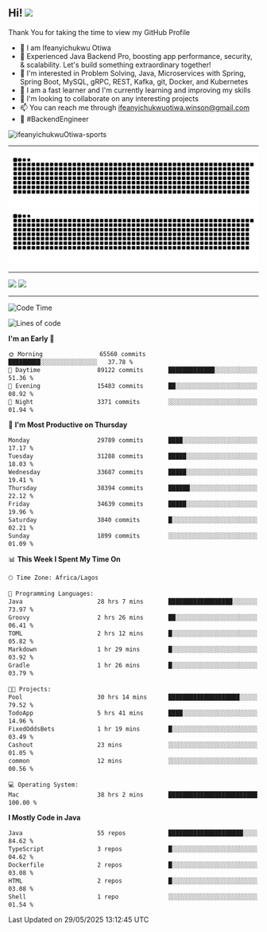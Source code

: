 <!-- BLOG-POST-LIST:START --><!-- BLOG-POST-LIST:END -->

## Hi! <img src="https://media.giphy.com/media/hvRJCLFzcasrR4ia7z/giphy.gif" width="4%"> 

Thank You for taking the time to view my GitHub Profile

- 👋 I am Ifeanyichukwu Otiwa
- 🚀 Experienced Java Backend Pro, boosting app performance, security, & scalability. Let's build something extraordinary together!
- 👀 I'm interested in Problem Solving, Java, Microservices with Spring, Spring Boot, MySQL, gRPC, REST, Kafka, git, Docker, and Kubernetes
- 🌱 I am a fast learner and I'm currently learning and improving my skills
- 💞️ I'm looking to collaborate on any interesting projects
- 📫 You can reach me through ifeanyichukwuotiwa.winson@gmail.com
- 🚀 #BackendEngineer

<p align="left" marginTop="10px"> <img src="https://komarev.com/ghpvc/?username=ifeanyichukwuOtiwa-sports&label=Profile%20views&color=0e75b6&style=for-the-badge" alt="ifeanyichukwuOtiwa-sports" /> </p>

***

<!--🐍📈SNAKEGRAPH / 🌐WEBSITE: https://github.com/Platane/snk -->
![github contribution grid snake animation](https://raw.githubusercontent.com/ifeanyichukwuOtiwa-sports/ifeanyichukwuOtiwa-sports/output/github-contribution-grid-snake-dark.svg#gh-dark-mode-only)![github contribution grid snake animation](https://raw.githubusercontent.com/ifeanyichukwuOtiwa-sports/ifeanyichukwuOtiwa-sports/output/github-contribution-grid-snake.svg#gh-light-mode-only)

***

<p float="left">
  <img float="left" src="https://github-readme-stats.vercel.app/api?username=ifeanyichukwuOtiwa-sports&count_private=true&include_all_commits=true&theme=react&show_icons=true" />
  <img float="right" src="https://github-readme-stats.vercel.app/api/top-langs/?username=ifeanyichukwuOtiwa-sports&layout=compact&show_icons=true&theme=react" /> 
</p>

***



<!--START_SECTION:waka-->
![Code Time](http://img.shields.io/badge/Code%20Time-3%2C756%20hrs%2051%20mins-blue)

![Lines of code](https://img.shields.io/badge/From%20Hello%20World%20I%27ve%20Written-49.8%20million%20lines%20of%20code-blue)

**I'm an Early 🐤** 

```text
🌞 Morning                65560 commits       █████████░░░░░░░░░░░░░░░░   37.78 % 
🌆 Daytime                89122 commits       █████████████░░░░░░░░░░░░   51.36 % 
🌃 Evening                15483 commits       ██░░░░░░░░░░░░░░░░░░░░░░░   08.92 % 
🌙 Night                  3371 commits        ░░░░░░░░░░░░░░░░░░░░░░░░░   01.94 % 
```
📅 **I'm Most Productive on Thursday** 

```text
Monday                   29789 commits       ████░░░░░░░░░░░░░░░░░░░░░   17.17 % 
Tuesday                  31288 commits       █████░░░░░░░░░░░░░░░░░░░░   18.03 % 
Wednesday                33687 commits       █████░░░░░░░░░░░░░░░░░░░░   19.41 % 
Thursday                 38394 commits       ██████░░░░░░░░░░░░░░░░░░░   22.12 % 
Friday                   34639 commits       █████░░░░░░░░░░░░░░░░░░░░   19.96 % 
Saturday                 3840 commits        █░░░░░░░░░░░░░░░░░░░░░░░░   02.21 % 
Sunday                   1899 commits        ░░░░░░░░░░░░░░░░░░░░░░░░░   01.09 % 
```


📊 **This Week I Spent My Time On** 

```text
🕑︎ Time Zone: Africa/Lagos

💬 Programming Languages: 
Java                     28 hrs 7 mins       ██████████████████░░░░░░░   73.97 % 
Groovy                   2 hrs 26 mins       ██░░░░░░░░░░░░░░░░░░░░░░░   06.41 % 
TOML                     2 hrs 12 mins       █░░░░░░░░░░░░░░░░░░░░░░░░   05.82 % 
Markdown                 1 hr 29 mins        █░░░░░░░░░░░░░░░░░░░░░░░░   03.92 % 
Gradle                   1 hr 26 mins        █░░░░░░░░░░░░░░░░░░░░░░░░   03.79 % 

🐱‍💻 Projects: 
Pool                     30 hrs 14 mins      ████████████████████░░░░░   79.52 % 
TodoApp                  5 hrs 41 mins       ████░░░░░░░░░░░░░░░░░░░░░   14.96 % 
FixedOddsBets            1 hr 19 mins        █░░░░░░░░░░░░░░░░░░░░░░░░   03.49 % 
Cashout                  23 mins             ░░░░░░░░░░░░░░░░░░░░░░░░░   01.05 % 
common                   12 mins             ░░░░░░░░░░░░░░░░░░░░░░░░░   00.56 % 

💻 Operating System: 
Mac                      38 hrs 2 mins       █████████████████████████   100.00 % 
```

**I Mostly Code in Java** 

```text
Java                     55 repos            █████████████████████░░░░   84.62 % 
TypeScript               3 repos             █░░░░░░░░░░░░░░░░░░░░░░░░   04.62 % 
Dockerfile               2 repos             █░░░░░░░░░░░░░░░░░░░░░░░░   03.08 % 
HTML                     2 repos             █░░░░░░░░░░░░░░░░░░░░░░░░   03.08 % 
Shell                    1 repo              ░░░░░░░░░░░░░░░░░░░░░░░░░   01.54 % 
```




 Last Updated on 29/05/2025 13:12:45 UTC
<!--END_SECTION:waka-->

<!--
<p align="center">
![trophy](https://github-profile-trophy.vercel.app/?username=ifeanyichukwuOtiwa-sports&theme=onedark) (https://github.com/ryo-ma/github-profile-trophy)
</p>
-->

<!---
ifeanyi-otiwa/ifeanyi-otiwa is a ✨ special ✨ repository because its `README.md` (this file) appears on your GitHub profile.
You can click the Preview link to take a look at your changes.
--->
